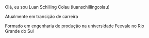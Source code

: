 Olá, eu sou Luan Schilling Colau (luanschillingcolau)

Atualmente em transição de carreira

Formado em engenharia de produção na universidade Feevale no Rio Grande do Sul
